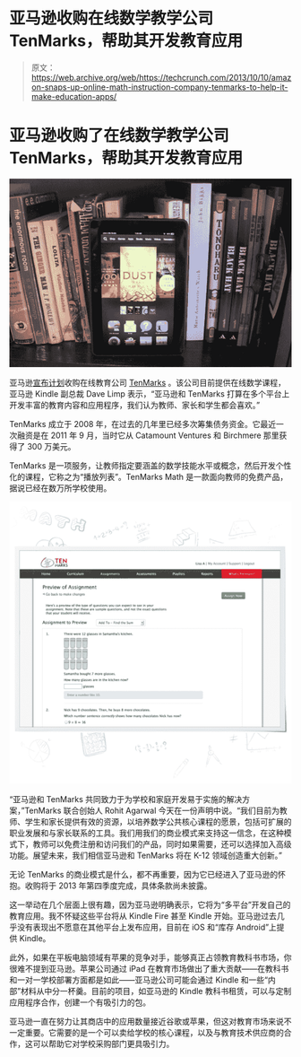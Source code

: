 # 亚马逊收购在线数学教学公司 TenMarks，帮助其开发教育应用 

> 原文：<https://web.archive.org/web/https://techcrunch.com/2013/10/10/amazon-snaps-up-online-math-instruction-company-tenmarks-to-help-it-make-education-apps/>

# 亚马逊收购了在线数学教学公司 TenMarks，帮助其开发教育应用

[![scaled-2270](img/a0cb1741384e75dcb717ac72968480bd.png)](https://web.archive.org/web/20230119160439/https://techcrunch.com/wp-content/uploads/2013/10/scaled-2270.jpg)

亚马逊[宣布计划](https://web.archive.org/web/20230119160439/http://phx.corporate-ir.net/phoenix.zhtml?c=176060&p=irol-newsArticle&ID=1863590&highlight=)收购在线教育公司 [TenMarks](https://web.archive.org/web/20230119160439/https://www.tenmarks.com/index.html) 。该公司目前提供在线数学课程，亚马逊 Kindle 副总裁 Dave Limp 表示，“亚马逊和 TenMarks 打算在多个平台上开发丰富的教育内容和应用程序，我们认为教师、家长和学生都会喜欢。”

TenMarks 成立于 2008 年，在过去的几年里已经多次筹集债务资金。它最近一次融资是在 2011 年 9 月，当时它从 Catamount Ventures 和 Birchmere 那里获得了 300 万美元。

TenMarks 是一项服务，让教师指定要涵盖的数学技能水平或概念，然后开发个性化的课程，它称之为“播放列表”。TenMarks Math 是一款面向教师的免费产品，据说已经在数万所学校使用。

[![demo-4](img/0c60088ce84f5bd2f31bb7527fc352c4.png)](https://web.archive.org/web/20230119160439/https://techcrunch.com/wp-content/uploads/2013/10/demo-4.jpg)

“亚马逊和 TenMarks 共同致力于为学校和家庭开发易于实施的解决方案，”TenMarks 联合创始人 Rohit Agarwal 今天在一份声明中说。“我们目前为教师、学生和家长提供有效的资源，以培养数学公共核心课程的愿景，包括可扩展的职业发展和与家长联系的工具。我们用我们的商业模式来支持这一信念，在这种模式下，教师可以免费注册和访问我们的产品，同时如果需要，还可以选择加入高级功能。展望未来，我们相信亚马逊和 TenMarks 将在 K-12 领域创造重大创新。”

无论 TenMarks 的商业模式是什么，都不再重要，因为它已经进入了亚马逊的怀抱。收购将于 2013 年第四季度完成，具体条款尚未披露。

这一举动在几个层面上很有趣，因为亚马逊明确表示，它将为“多平台”开发自己的教育应用。我不怀疑这些平台将从 Kindle Fire 甚至 Kindle 开始。亚马逊过去几乎没有表现出不愿意在其他平台上发布应用，目前在 iOS 和“库存 Android”上提供 Kindle。

此外，如果在平板电脑领域有苹果的竞争对手，能够真正占领教育教科书市场，你很难不提到亚马逊。苹果公司通过 iPad 在教育市场做出了重大贡献——在教科书和一对一学校部署方面都是如此——亚马逊公司可能会通过 Kindle 和一些“内部”材料从中分一杯羹。目前的项目，如亚马逊的 Kindle 教科书租赁，可以与定制应用程序合作，创建一个有吸引力的包。

亚马逊一直在努力让其商店中的应用数量接近谷歌或苹果，但这对教育市场来说不一定重要。它需要的是一个可以卖给学校的核心课程，以及与教育技术供应商的合作，这可以帮助它对学校采购部门更具吸引力。